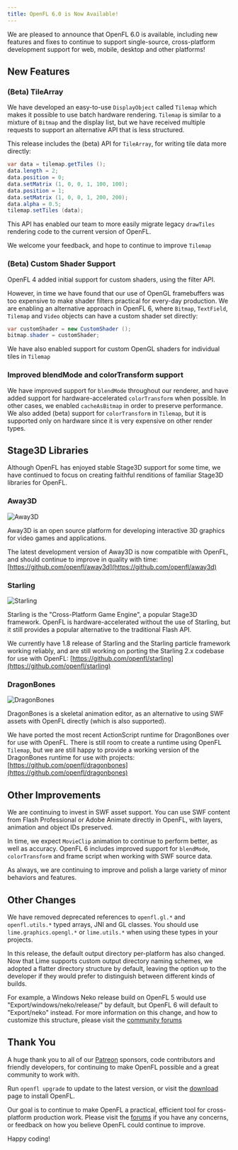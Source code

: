 ```yaml
---
title: OpenFL 6.0 is Now Available!
---
```


We are pleased to announce that OpenFL 6.0 is available, including new features and fixes to continue to support single-source, cross-platform development support for web, mobile, desktop and other platforms!

## New Features

### (Beta) TileArray

We have developed an easy-to-use `DisplayObject` called `Tilemap` which makes it possible to use batch hardware rendering. `Tilemap` is similar to a mixture of `Bitmap` and the display list, but we have received multiple requests to support an alternative API that is less structured.

This release includes the (beta) API for `TileArray`, for writing tile data more directly:

```java
var data = tilemap.getTiles ();
data.length = 2;
data.position = 0;
data.setMatrix (1, 0, 0, 1, 100, 100);
data.position = 1;
data.setMatrix (1, 0, 0, 1, 200, 200);
data.alpha = 0.5;
tilemap.setTiles (data);
```

This API has enabled our team to more easily migrate legacy `drawTiles` rendering code to the current version of OpenFL.

We welcome your feedback, and hope to continue to improve `Tilemap`

### (Beta) Custom Shader Support

OpenFL 4 added initial support for custom shaders, using the filter API.

However, in time we have found that our use of OpenGL framebuffers was too expensive to make shader filters practical for every-day production. We are enabling an alternative approach in OpenFL 6, where `Bitmap`, `TextField`, `Tilemap` and `Video` objects can have a custom shader set directly:

```java
var customShader = new CustomShader ();
bitmap.shader = customShader;
```

We have also enabled support for custom OpenGL shaders for individual tiles in `Tilemap`

### Improved blendMode and colorTransform support

We have improved support for `blendMode` throughout our renderer, and have added support for hardware-accelerated `colorTransform` when possible. In other cases, we enabled `cacheAsBitmap` in order to preserve performance. We also added (beta) support for `colorTransform` in `Tilemap`, but it is supported only on hardware since it is very expensive on other render types.

## Stage3D Libraries

Although OpenFL has enjoyed stable Stage3D support for some time, we have continued to focus on creating faithful renditions of familiar Stage3D libraries for OpenFL.

### Away3D

![Away3D](/blog/assets/openfl-6-away3d-cmp.png)

Away3D is an open source platform for developing interactive 3D graphics for video games and applications.

The latest development version of Away3D is now compatible with OpenFL, and should continue to improve in quality with time: [https://github.com/openfl/away3d](https://github.com/openfl/away3d)

### Starling

![Starling](/blog/assets/openfl-6-starling-cmp.png)

Starling is the "Cross-Platform Game Engine", a popular Stage3D framework. OpenFL is hardware-accelerated without the use of Starling, but it still provides a popular alternative to the traditional Flash API.

We currently have 1.8 release of Starling and the Starling particle framework working reliably, and are still working on porting the Starling 2.x codebase for use with OpenFL: [https://github.com/openfl/starling](https://github.com/openfl/starling)

### DragonBones

![DragonBones](/blog/assets/openfl-6-dragonbones-cmp.png)

DragonBones is a skeletal animation editor, as an alternative to using SWF assets with OpenFL directly (which is also supported).

We have ported the most recent ActionScript runtime for DragonBones over for use with OpenFL. There is still room to create a runtime using OpenFL `Tilemap`, but we are still happy to provide a working version of the DragonBones runtime for use with projects: [https://github.com/openfl/dragonbones](https://github.com/openfl/dragonbones)

## Other Improvements

We are continuing to invest in SWF asset support. You can use SWF content from Flash Professional or Adobe Animate directly in OpenFL, with layers, animation and object IDs preserved. 

In time, we expect `MovieClip` animation to continue to perform better, as well as accuracy. OpenFL 6 includes improved support for `blendMode`, `colorTransform` and frame script when working with SWF source data.

As always, we are continuing to improve and polish a large variety of minor behaviors and features.

## Other Changes

We have removed deprecated references to `openfl.gl.*` and `openfl.utils.*` typed arrays, JNI and GL classes. You should use `lime.graphics.opengl.*` or `lime.utils.*` when using these types in your projects.

In this release, the default output directory per-platform has also changed. Now that Lime supports custom output directory naming schemes, we adopted a flatter directory structure by default, leaving the option up to the developer if they would prefer to distinguish between different kinds of builds.

For example, a Windows Neko release build on OpenFL 5 would use "Export/windows/neko/release/" by default, but OpenFL 6 will default to "Export/neko" instead. For more information on this change, and how to customize this structure, please visit the [community forums](http://community.openfl.org)

## Thank You

A huge thank you to all of our [Patreon](http://patreon.com/openfl) sponsors, code contributors and friendly developers, for continuing to make OpenFL possible and a great community to work with.

Run `openfl upgrade` to update to the latest version, or visit the [download](http://www.openfl.org/download) page to install OpenFL.

Our goal is to continue to make OpenFL a practical, efficient tool for cross-platform production work. Please visit the [forums](http://community.openfl.org) if you have any concerns, or feedback on how you believe OpenFL could continue to improve.

Happy coding!